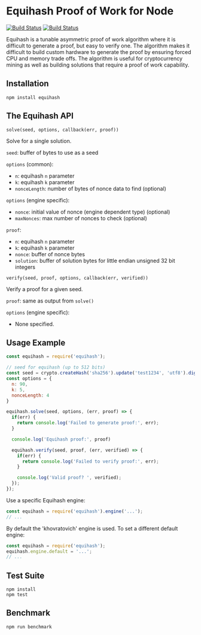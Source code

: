 # Equihash Proof of Work for Node

[![Build Status](https://travis-ci.org/digitalbazaar/equihash.png?branch=master)](https://travis-ci.org/digitalbazaar/equihash)
[![Build Status](https://ci.digitalbazaar.com/buildStatus/icon?job=equihash)](https://ci.digitalbazaar.com/job/equihash)

Equihash is a tunable asymmetric proof of work algorithm where it is difficult
to generate a proof, but easy to verify one. The algorithm makes it difficult
to build custom hardware to generate the proof by ensuring forced CPU and
memory trade offs. The algorithm is useful for cryptocurrency mining as
well as building solutions that require a proof of work capability.

## Installation

```
npm install equihash
```

## The Equihash API

`solve(seed, options, callback(err, proof))`

Solve for a single solution.

`seed`: buffer of bytes to use as a seed

`options` (common):
- `n`: equihash `n` parameter
- `k`: equihash `k` parameter
- `nonceLength`: number of bytes of nonce data to find (optional)

`options` (engine specific):
- `nonce`: initial value of nonce (engine dependent type) (optional)
- `maxNonces`: max number of nonces to check (optional)

`proof`:
- `n`: equihash `n` parameter
- `k`: equihash `k` parameter
- `nonce`: buffer of nonce bytes
- `solution`: buffer of solution bytes for little endian unsigned 32 bit integers

`verify(seed, proof, options, callback(err, verified))`

Verify a proof for a given seed.

`proof`: same as output from `solve()`

`options` (engine specific):
- None specified.

## Usage Example
```javascript
const equihash = require('equihash');

// seed for equihash (up to 512 bits)
const seed = crypto.createHash('sha256').update('test1234', 'utf8').digest();
const options = {
  n: 90,
  k: 5,
  nonceLength: 4
}

equihash.solve(seed, options, (err, proof) => {
  if(err) {
    return console.log('Failed to generate proof:', err);
  }

  console.log('Equihash proof:', proof)

  equihash.verify(seed, proof, (err, verified) => {
    if(err) {
      return console.log('Failed to verify proof:', err);
    }

    console.log('Valid proof? ', verified);
  });
});
```

Use a specific Equihash engine:
```javascript
const equihash = require('equihash').engine('...');
// ...
```

By default the 'khovratovich' engine is used. To set a different default
engine:
```javascript
const equihash = require('equihash');
equihash.engine.default = '...';
// ...
```

## Test Suite

```
npm install
npm test
```

## Benchmark

```
npm run benchmark
```
